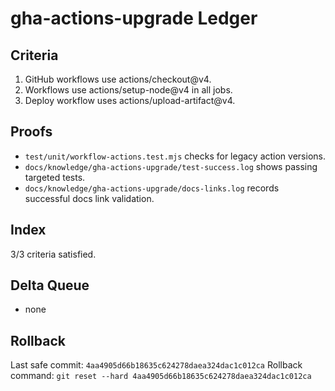 # gha-actions-upgrade Ledger

## Criteria
1. GitHub workflows use actions/checkout@v4.
2. Workflows use actions/setup-node@v4 in all jobs.
3. Deploy workflow uses actions/upload-artifact@v4.

## Proofs
- `test/unit/workflow-actions.test.mjs` checks for legacy action versions.
- `docs/knowledge/gha-actions-upgrade/test-success.log` shows passing targeted tests.
- `docs/knowledge/gha-actions-upgrade/docs-links.log` records successful docs link validation.

## Index
3/3 criteria satisfied.

## Delta Queue
- none

## Rollback
Last safe commit: `4aa4905d66b18635c624278daea324dac1c012ca`
Rollback command: `git reset --hard 4aa4905d66b18635c624278daea324dac1c012ca`
